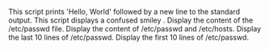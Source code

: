This script prints 'Hello, World' followed by a new line to the standard output.
This script displays a confused smiley .
Display the content of the /etc/passwd file.
Display the content of /etc/passwd and /etc/hosts.
Display the last 10 lines of /etc/passwd.
Display the first 10 lines of /etc/passwd.
